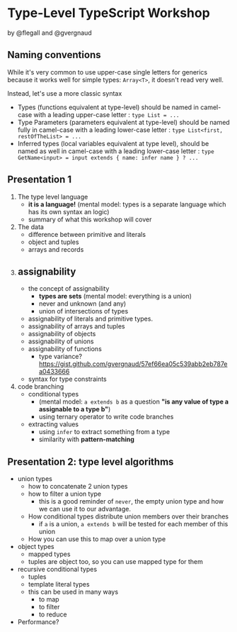 # Type-Level TypeScript Workshop

by @flegall and @gvergnaud

## Naming conventions

While it's very common to use upper-case single letters for generics because it works well for simple types: `Array<T>`, it doesn't read very well.

Instead, let's use a more classic syntax

- Types (functions equivalent at type-level) should be named in camel-case with a leading upper-case letter : `type List = ...`
- Type Parameters (parameters equivalent at type-level) should be named fully in camel-case with a leading lower-case letter : `type List<first, restOfTheList> = ...`
- Inferred types (local variables equivalent at type level), should be named as well in camel-case with a leading lower-case letter : `type GetName<input> = input extends { name: infer name } ? ...`

## Presentation 1

1. The type level language
   - **it is a language!** (mental model: types is a separate language which has its own syntax an logic)
   - summary of what this workshop will cover
2. The data
   - difference between primitive and literals
   - object and tuples
   - arrays and records
3. ## assignability
   - the concept of assignability
     - **types are sets** (mental model: everything is a union)
     - never and unknown (and any)
     - union of intersections of types
   - assignability of literals and primitive types.
   - assignability of arrays and tuples
   - assignability of objects
   - assignability of unions
   - assignability of functions
     - type variance? https://gist.github.com/gvergnaud/57ef66ea05c539abb2eb787ea0433666
   - syntax for type constraints
4. code branching
   - conditional types
     - (mental model: `a extends b` as a question **"is any value of type a assignable to a type b"**)
     - using ternary operator to write code branches
   - extracting values
     - using `infer` to extract something from a type
     - similarity with **pattern-matching**

## Presentation 2: type level algorithms

- union types
  - how to concatenate 2 union types
  - how to filter a union type
    - this is a good reminder of `never`, the empty union type
      and how we can use it to our advantage.
  - How conditional types distribute union members over their branches
    - if `a` is a union, `a extends b` will be tested for each member of this union
  - How you can use this to map over a union type
- object types
  - mapped types
  - tuples are object too, so you can use mapped type for them
- recursive conditional types
  - tuples
  - template literal types
  - this can be used in many ways
    - to map
    - to filter
    - to reduce
- Performance?
